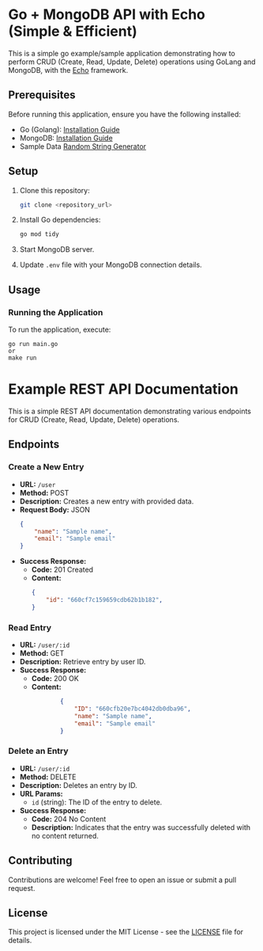 # Go + MongoDB API with Echo (Simple & Efficient)

This is a simple go example/sample application demonstrating how to perform CRUD (Create, Read, Update, Delete) operations using GoLang and MongoDB, with the [Echo](https://echo.labstack.com) framework.

## Prerequisites

Before running this application, ensure you have the following installed:

- Go (Golang): [Installation Guide](https://golang.org/doc/install)
- MongoDB: [Installation Guide](https://docs.mongodb.com/manual/installation/)
- Sample Data [Random String Generator](https://www.fireboxtools.com/text-tools/random-string-generator) 

## Setup

1. Clone this repository:

    ```bash
    git clone <repository_url>
    ```

2. Install Go dependencies:

    ```bash
    go mod tidy
    ```

3. Start MongoDB server.

4. Update `.env` file with your MongoDB connection details.

## Usage

### Running the Application

To run the application, execute:

    go run main.go
    or
    make run

# Example REST API Documentation

This is a simple REST API documentation demonstrating various endpoints for CRUD (Create, Read, Update, Delete) operations.

## Endpoints

### Create a New Entry

- **URL:** `/user`
- **Method:** POST
- **Description:** Creates a new entry with provided data.
- **Request Body:** JSON
    ```json
    {
        "name": "Sample name",
        "email": "Sample email"
    }
    ```
- **Success Response:**
    - **Code:** 201 Created
    - **Content:** 
        ```json
        {
            "id": "660cf7c159659cdb62b1b182",
        }
        ```

### Read Entry

- **URL:** `/user/:id`
- **Method:** GET
- **Description:** Retrieve entry by user ID.
- **Success Response:**
    - **Code:** 200 OK
    - **Content:**
        ```json
                {
                    "ID": "660cfb20e7bc4042db0dba96",
                    "name": "Sample name",
                    "email": "Sample email"
                }
        ```

### Delete an Entry

- **URL:** `/user/:id`
- **Method:** DELETE
- **Description:** Deletes an entry by ID.
- **URL Params:**
    - `id` (string): The ID of the entry to delete.
- **Success Response:**
    - **Code:** 204 No Content
    - **Description:** Indicates that the entry was successfully deleted with no content returned.

## Contributing

Contributions are welcome! Feel free to open an issue or submit a pull request.

## License

This project is licensed under the MIT License - see the [LICENSE](LICENSE) file for details.

    
